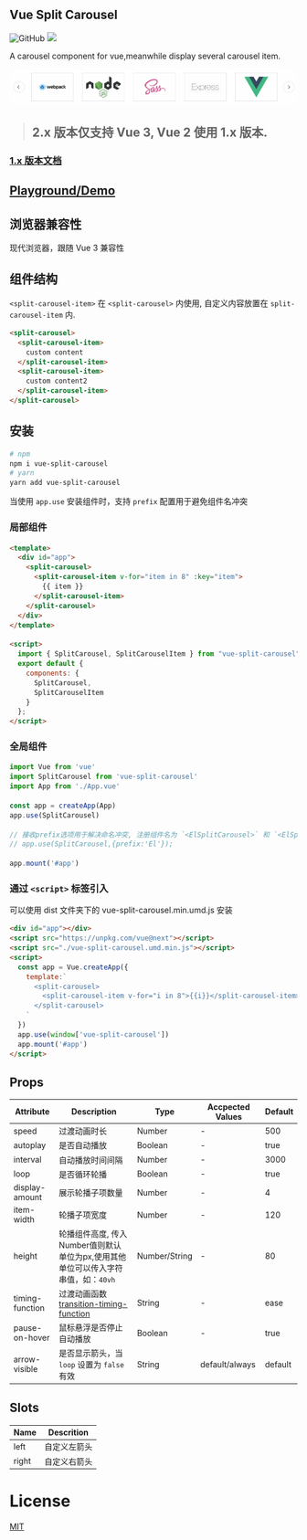 
## Vue Split Carousel

![GitHub](https://img.shields.io/github/license/aaron00101010/vue-split-carousel.svg)
![](https://img.shields.io/npm/v/vue-split-carousel.svg)

A carousel component for vue,meanwhile display several carousel item.

![show](https://raw.githubusercontent.com/Aaron00101010/vue-split-carousel/30dec58c513814a306ddd0fba08096ad291e4a7d/examples/GIF.gif)  

> ##  2.x 版本仅支持 Vue 3, Vue 2 使用 1.x 版本. 

### [1.x 版本文档](https://github.com/Aaron00101010/vue-split-carousel/tree/1.x)

## [Playground/Demo](https://codesandbox.io/s/elegant-bardeen-n6lg2?file=/src/App.vue)  

## 浏览器兼容性

现代浏览器，跟随 Vue 3 兼容性

## 组件结构

 `<split-carousel-item>` 在 `<split-carousel>` 内使用, 自定义内容放置在 `split-carousel-item` 内.

```html
<split-carousel>
  <split-carousel-item>
    custom content
  </split-carousel-item>
  <split-carousel-item>
    custom content2
  </split-carousel-item>
</split-carousel>
```

## 安装

```bash
# npm
npm i vue-split-carousel
# yarn 
yarn add vue-split-carousel
```
当使用 `app.use` 安装组件时，支持 `prefix` 配置用于避免组件名冲突

### 局部组件

```html
<template>
  <div id="app">
    <split-carousel>
      <split-carousel-item v-for="item in 8" :key="item">
        {{ item }}
      </split-carousel-item>
    </split-carousel>
  </div>
</template>

<script>
  import { SplitCarousel, SplitCarouselItem } from "vue-split-carousel";
  export default {
    components: {
      SplitCarousel,
      SplitCarouselItem
    }
  };
</script>
```

</details>

### 全局组件

```js
import Vue from 'vue'
import SplitCarousel from 'vue-split-carousel'
import App from './App.vue'

const app = createApp(App)
app.use(SplitCarousel)

// 接收prefix选项用于解决命名冲突, 注册组件名为 `<ElSplitCarousel>` 和 `<ElSplitCarouselItem>`
// app.use(SplitCarousel,{prefix:'El'});

app.mount('#app')
```

### 通过 `<script>` 标签引入

可以使用 dist 文件夹下的 vue-split-carousel.min.umd.js 安装 

```html
<div id="app"></div>
<script src="https://unpkg.com/vue@next"></script>
<script src="./vue-split-carousel.umd.min.js"></script>
<script>
  const app = Vue.createApp({
    template:`
      <split-carousel>
        <split-carousel-item v-for="i in 8">{{i}}</split-carousel-item>
      </split-carousel>
    `
  })
  app.use(window['vue-split-carousel'])
  app.mount('#app')
</script>
```

## Props

| Attribute       | Description                                                                       | Type          | Accpected Values | Default |
| --------------- | --------------------------------------------------------------------------------- | ------------- | ---------------- | ------- |
| speed           | 过渡动画时长                                                                      | Number        | -                | 500     |
| autoplay        | 是否自动播放                                                                      | Boolean       | -                | true    |
| interval        | 自动播放时间间隔                                                                  | Number        | -                | 3000    |
| loop            | 是否循环轮播                                                                      | Boolean       | -                | true    |
| display-amount  | 展示轮播子项数量                                                                  | Number        | -                | 4       |
| item-width      | 轮播子项宽度                                                                      | Number        | -                | 120     |
| height          | 轮播组件高度, 传入Number值则默认单位为px,使用其他单位可以传入字符串值，如：`40vh` | Number/String | -                | 80      |
| timing-function | 过渡动画函数 [transition-timing-function][1]                                      | String        | -                | ease    |
| pause-on-hover  | 鼠标悬浮是否停止自动播放                                                          | Boolean       | -                | true    |
| arrow-visible   | 是否显示箭头，当 `loop` 设置为 `false` 有效                                       | String        | default/always   | default |

## Slots

| Name  | Descrition   |
| ----- | ------------ |
| left  | 自定义左箭头 |
| right | 自定义右箭头 |

# License

[MIT](./LICENSE)

[1]: https://developer.mozilla.org/en-US/docs/Web/CSS/transition-timing-function
